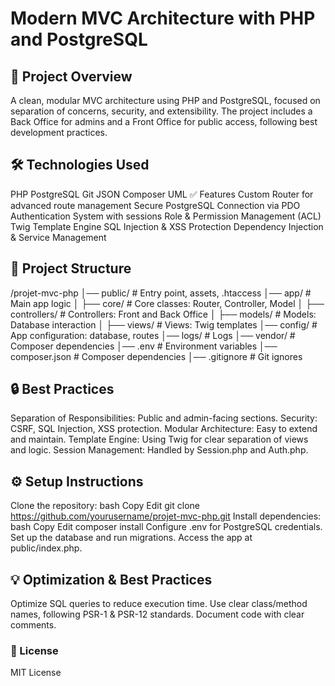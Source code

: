 # Modern MVC Architecture with PHP and PostgreSQL


## 🚀 Project Overview
A clean, modular MVC architecture using PHP and PostgreSQL, focused on separation of concerns, security, and extensibility. The project includes a Back Office for admins and a Front Office for public access, following best development practices.

## 🛠 Technologies Used

PHP
PostgreSQL
Git
JSON
Composer
UML
✅ Features
Custom Router for advanced route management
Secure PostgreSQL Connection via PDO
Authentication System with sessions 
Role & Permission Management (ACL)
Twig Template Engine
SQL Injection & XSS Protection
Dependency Injection & Service Management


## 📁 Project Structure

/projet-mvc-php
│── public/                  # Entry point, assets, .htaccess
│── app/                     # Main app logic
│   ├── core/                # Core classes: Router, Controller, Model
│   ├── controllers/         # Controllers: Front and Back Office
│   ├── models/              # Models: Database interaction
│   ├── views/               # Views: Twig templates
│── config/                  # App configuration: database, routes
│── logs/                    # Logs
│── vendor/                  # Composer dependencies
│── .env                     # Environment variables
│── composer.json            # Composer dependencies
│── .gitignore               # Git ignores


## 🔒 Best Practices

Separation of Responsibilities: Public and admin-facing sections.
Security: CSRF, SQL Injection, XSS protection.
Modular Architecture: Easy to extend and maintain.
Template Engine: Using Twig for clear separation of views and logic.
Session Management: Handled by Session.php and Auth.php.


## ⚙️ Setup Instructions

Clone the repository:
bash
Copy
Edit
git clone https://github.com/yourusername/projet-mvc-php.git
Install dependencies:
bash
Copy
Edit
composer install
Configure .env for PostgreSQL credentials.
Set up the database and run migrations.
Access the app at public/index.php.


## 💡 Optimization & Best Practices

Optimize SQL queries to reduce execution time.
Use clear class/method names, following PSR-1 & PSR-12 standards.
Document code with clear comments.


### 📄 License
MIT License